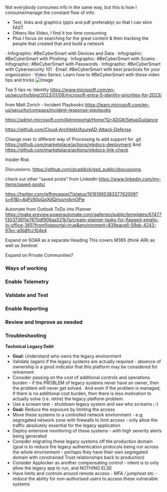 
Not everybody consumes info in the same way, but this is how I consume/manage the constant flow of info:
-   Text, links and graphics (pptx and pdf preferably) so that I can skim FAST
-   Others like Video, I find it too time consuming
-   Plus I focus on searching for the great content & then tracking the people that created that and build a network

· Infographic: #BeCyberSmart with Devices and Data
· Infographic: #BeCyberSmart with Phishing
· Infographic: #BeCyberSmart with Scams
· Infographic: #BeCyberSmart with Passwords
· Infographic: #BeCyberSmart with Cybersecurity 101
· Email: #BeCyberSmart with best practices for your organization
· Video Series: Learn how to #BeCyberSmart with these video tips and tricks
![image](https://user-images.githubusercontent.com/19640455/211226033-59cc6005-7616-4e5d-952d-5a632de478ac.png)

Top 5 tips re: Identity
https://www.microsoft.com/en-us/security/blog/2023/01/09/microsoft-entra-5-identity-priorities-for-2023/

from Matt Zorich - Incident Playbooks
https://learn.microsoft.com/en-us/security/compass/incident-response-playbooks

https://admin.microsoft.com/Adminportal/Home?Q=ADG#/SetupGuidance

https://github.com/Cloud-Architekt/AzureAD-Attack-Defense


Change over to different way of Processing to add support for .git
https://github.com/marketplace/actions/mkdocs-deployment
And
https://github.com/marketplace/actions/mkdocs-link-check


Insider Risk

Discussions: <https://github.com/dcaddick/gsd_public/discussions>

check out other "saved posts" from LinkedIn
https://www.linkedin.com/my-items/saved-posts/

https://twitter.com/jeffreyappel7/status/1616196538337792009?s=61&t=4qPz80pQqXdQmuvndvnOPw


Automate from Outlook ToDo into Planner 
https://make.preview.powerautomate.com/galleries/public/templates/67477f30373611e7870df906aa521b7a/create-planner-tasks-for-flagged-emails-in-office-365?fromflowportal=true&environment=839eace6-59ab-4243-97ec-a5b8fcc104e4 

Expand on SOAR as a separate Heading
This covers M365 (think AIR) as well as Sentinel

Expand on Private Communities?


### **Ways of working**

### **Enable Telemetry**

### **Validate and Test**

### **Enable Reporting**

### **Review and Improve as needed**

### **Troubleshooting**



**Technical Legacy Debt**
-   **Goal:** Understand who owns the legacy environment
-   Validate (again) if the legacy systems are actually required - absence of ownership is a good indicator that this platform may be considered for retirement
-   Consider passing on the cost of additional controls and operations burden - if the PROBLEM of legacy systems never have an owner, then the problem will never get solved.  And even if the problem is managed, if there is no additional cost burden, then there is less motivation to actually solve (i.e. retire) the legacy platform problem.
-   Use a scream test - shutdown legacy system and see who screams ;-)
-   **Goal:** Reduce the exposure by limiting the access
-   Move these systems to a controlled network environment - e.g. segregated network zone with firewalls to limit access - only allow the traffic absolutely essential for the legacy application
-   Deploy extensive monitoring of these systems - with high severity alerts being generated
-   Consider migrating these legacy systems off the production domain (goal is to reduce the legacy authentication protocols being run across the whole environment - perhaps they have their own segregated domain with constrained Trust relationships back to production)
-   Consider Applocker as another compensating control - intent is to only allow the legacy app to run, and NOTHING ELSE
-   Have limits and controls around remote access - MFA / jumphost etc - reduce the ability for non-authorised users to access these vulnerable systems
